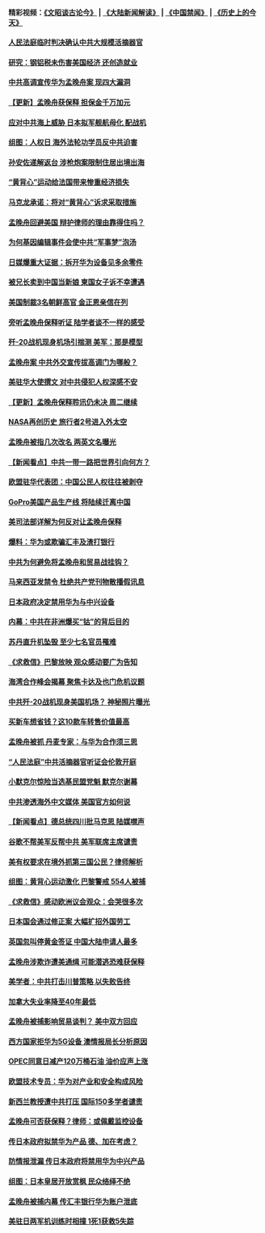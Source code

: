 #### 精彩视频：[《文昭谈古论今》](https://github.com/gfw-breaker/wenzhao/blob/master/README.md?t=12120331) | [《大陆新闻解读》](https://github.com/gfw-breaker/ntdtv-comedy/blob/master/README.md?t=12120331) | [《中国禁闻》](https://github.com/gfw-breaker/ntdtv-news/blob/master/README.md?t=12120331) | [《历史上的今天》](https://github.com/gfw-breaker/today-in-history/blob/master/README.md?t=12120331) 

#### [人民法庭临时判决确认中共大规模活摘器官](../pages/nsc418/n10905079.md?t=12120331) 

#### [研究：钢铝税未伤害美国经济 还创造就业](../pages/nsc418/n10904853.md?t=12120331) 

#### [中共高调宣传华为孟晚舟案 现四大漏洞](../pages/nsc418/n10904788.md?t=12120331) 

#### [【更新】孟晚舟获保释 担保金千万加元](../pages/nsc418/n10904401.md?t=12120331) 

#### [应对中共海上威胁 日本拟军舰航母化 配战机](../pages/nsc418/n10904429.md?t=12120331) 

#### [组图：人权日 海外法轮功学员反中共迫害](../pages/nsc418/n10903703.md?t=12120331) 

#### [孙安佐递解返台 涉枪炮案限制住居出境出海](../pages/nsc418/n10904508.md?t=12120331) 

#### [“黄背心”运动给法国带来惨重经济损失](../pages/nsc418/n10904100.md?t=12120331) 

#### [马克龙承诺：将对“黄背心”诉求采取措施](../pages/nsc418/n10904057.md?t=12120331) 

#### [孟晚舟回避美国 辩护律师的理由靠得住吗？](../pages/nsc418/n10903337.md?t=12120331) 

#### [为何基因编辑事件会使中共“军事梦”泡汤](../pages/nsc418/n10901955.md?t=12120331) 

#### [日媒爆重大证据：拆开华为设备见多余零件](../pages/nsc418/n10903419.md?t=12120331) 

#### [被兄长卖到中国当新娘 柬国女子诉不幸遭遇](../pages/nsc418/n10903571.md?t=12120331) 

#### [美国制裁3名朝鲜高官 金正恩亲信在列](../pages/nsc418/n10903139.md?t=12120331) 

#### [旁听孟晚舟保释听证 陆学者谈不一样的感受](../pages/nsc418/n10903199.md?t=12120331) 

#### [歼-20战机现身机场引揣测 美军：那是模型](../pages/nsc418/n10903152.md?t=12120331) 

#### [孟晚舟案 中共外交宣传拔高调门为哪般？](../pages/nsc418/n10902536.md?t=12120331) 

#### [美驻华大使撰文 对中共侵犯人权深感不安](../pages/nsc418/n10902576.md?t=12120331) 

#### [【更新】孟晚舟保释聆讯仍未决 周二继续](../pages/nsc418/n10902280.md?t=12120331) 

#### [NASA再创历史 旅行者2号进入外太空](../pages/nsc418/n10902186.md?t=12120331) 

#### [孟晚舟被指几次改名 两英文名曝光](../pages/nsc418/n10902460.md?t=12120331) 

#### [【新闻看点】中共一带一路把世界引向何方？](../pages/nsc418/n10902174.md?t=12120331) 

#### [欧盟驻华代表团：中国公民人权往往被剥夺](../pages/nsc418/n10902220.md?t=12120331) 

#### [GoPro美国产品生产线 将陆续迁离中国](../pages/nsc418/n10902041.md?t=12120331) 

#### [美司法部详解为何反对让孟晚舟保释](../pages/nsc418/n10902113.md?t=12120331) 

#### [爆料：华为或欺骗汇丰及渣打银行](../pages/nsc418/n10902104.md?t=12120331) 

#### [中共为何避免将孟晚舟和贸易战挂钩？](../pages/nsc418/n10901942.md?t=12120331) 

#### [马来西亚发禁令 杜绝共产党刊物散播假讯息](../pages/nsc418/n10901784.md?t=12120331) 

#### [日本政府决定禁用华为与中兴设备](../pages/nsc418/n10901481.md?t=12120331) 

#### [内幕：中共在非洲爆买“钴”的背后目的](../pages/nsc418/n10898949.md?t=12120331) 

#### [苏丹直升机坠毁 至少七名官员罹难](../pages/nsc418/n10900117.md?t=12120331) 

#### [《求救信》巴黎放映 观众感动要广为告知](../pages/nsc418/n10900019.md?t=12120331) 

#### [海湾合作峰会揭幕 聚焦卡达及也门危机议题](../pages/nsc418/n10899688.md?t=12120331) 

#### [中共歼-20战机现身美国机场？ 神秘照片曝光](../pages/nsc418/n10899663.md?t=12120331) 

#### [买新车想省钱？这10款车转售价值最高](../pages/nsc418/n10898117.md?t=12120331) 

#### [孟晚舟被抓 丹麦专家：与华为合作须三思](../pages/nsc418/n10899564.md?t=12120331) 

#### [“人民法庭”中共活摘器官听证会伦敦开庭](../pages/nsc418/n10899563.md?t=12120331) 

#### [小默克尔惊险当选基民盟党魁 默克尔谢幕](../pages/nsc418/n10899491.md?t=12120331) 

#### [中共渗透海外中文媒体 美国官方如何说](../pages/nsc418/n10893253.md?t=12120331) 

#### [【新闻看点】德总统四川批马克思 陆媒噤声](../pages/nsc418/n10899297.md?t=12120331) 

#### [谷歌不帮美军反帮中共 美军联席主席谴责](../pages/nsc418/n10899167.md?t=12120331) 

#### [美有权要求在境外抓第三国公民？律师解析](../pages/nsc418/n10899107.md?t=12120331) 

#### [组图：黄背心运动激化 巴黎警戒 554人被捕](../pages/nsc418/n10899057.md?t=12120331) 

#### [《求救信》感动欧洲议会观众：会哭很多次](../pages/nsc418/n10897982.md?t=12120331) 

#### [日本国会通过修正案 大幅扩招外国劳工](../pages/nsc418/n10898708.md?t=12120331) 

#### [英国忽叫停黄金签证 中国大陆申请人最多](../pages/nsc418/n10898953.md?t=12120331) 

#### [孟晚舟涉欺诈遭美通缉 可能潜逃恐难获保释](../pages/nsc418/n10898102.md?t=12120331) 

#### [美学者：中共打击川普策略 以失败告终](../pages/nsc418/n10897887.md?t=12120331) 

#### [加拿大失业率降至40年最低](../pages/nsc418/n10898188.md?t=12120331) 

#### [孟晚舟被捕影响贸易谈判？ 美中双方回应](../pages/nsc418/n10897913.md?t=12120331) 

#### [西方国家拒华为5G设备 澳情报局长分析原因](../pages/nsc418/n10897478.md?t=12120331) 

#### [OPEC同意日减产120万桶石油 油价应声上涨](../pages/nsc418/n10897630.md?t=12120331) 

#### [欧盟技术专员：华为对产业和安全构成风险](../pages/nsc418/n10897566.md?t=12120331) 

#### [新西兰教授遭中共打压 国际150多学者谴责](../pages/nsc418/n10897483.md?t=12120331) 

#### [孟晚舟可否获保释？律师：或佩戴监控设备](../pages/nsc418/n10897512.md?t=12120331) 

#### [传日本政府拟禁华为产品 德、加在考虑？](../pages/nsc418/n10897161.md?t=12120331) 

#### [防情报泄漏 传日本政府将禁用华为中兴产品](../pages/nsc418/n10896431.md?t=12120331) 

#### [组图：日本皇居开放赏枫 民众络绎不绝](../pages/nsc418/n10896770.md?t=12120331) 

#### [孟晚舟被捕内幕  传汇丰银行华为账户泄底](../pages/nsc418/n10895828.md?t=12120331) 

#### [美驻日两军机训练时相撞 1死1获救5失踪](../pages/nsc418/n10895396.md?t=12120331) 


